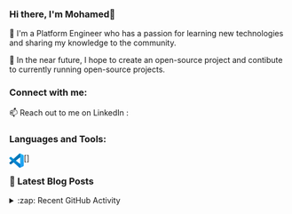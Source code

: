 ### Hi there, I'm Mohamed👋

🔭  I'm a Platform Engineer who has a passion for learning new technologies and sharing my knowledge to the community.

🌱  In the near future, I hope to create an open-source project and contibute to currently running open-source projects.

### Connect with me:

📫  Reach out to me on LinkedIn : 


### Languages and Tools:

[<img align="left" alt="Visual Studio Code" width="26px" src="https://raw.githubusercontent.com/github/explore/80688e429a7d4ef2fca1e82350fe8e3517d3494d/topics/visual-studio-code/visual-studio-code.png" />]

### 📕 Latest Blog Posts

<!-- BLOG-POST-LIST:START -->


<!-- BLOG-POST-LIST:END -->

<details>
  <summary>:zap: Recent GitHub Activity</summary>


  <img align="left" alt="mohamedA007's GitHub Stats" src="https://github-readme-stats.codestackr.vercel.app/api?username=mohamedA007&show_icons=true&hide_border=true" />


<!--
**mohamedA007/mohamedA007** is a ✨ _special_ ✨ repository because its `README.md` (this file) appears on your GitHub profile.

Here are some ideas to get you started:

- 🔭 I’m currently working on ...
- 🌱 I’m currently learning ...
- 👯 I’m looking to collaborate on ...
- 🤔 I’m looking for help with ...
- 💬 Ask me about ...
- 📫 How to reach me: ...
- 😄 Pronouns: ...
- ⚡ Fun fact: ...
-->

